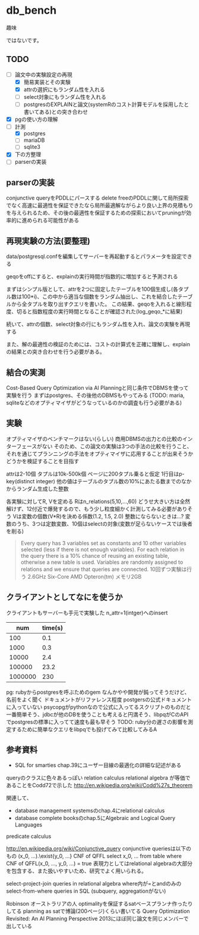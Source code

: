 # db_bench
趣味

ではないです。

## TODO
- [ ] 論文中の実験設定の再現
  - [x] 簡易実装とその実験
  - [x] attrの選択にもランダム性を入れる
  - [ ] select対象にもランダム性を入れる
  - [ ] postgresのEXPLAINと論文(systemRのコスト計算モデルを採用したと書いてある)との突き合わせ
- [x] pgの使い方の理解
- [ ] 計測
  - [x] postgres
  - [ ] mariaDB
  - [ ] sqlite3
- [x] 下の方整理
- [ ] parserの実装

## parserの実装
conjunctive queryをPDDLにパースする
delete freeのPDDLに関して局所探索でなく高速に最適性を保証できたなら局所最適解ながらより良い上界の見積もりを与えられるため、その後の最適性を保証するための探索においてpruningが効率的に進められる可能性がある

## 再現実験の方法(要整理)
data/postgresql.confを編集してサーバーを再起動するとパラメータを設定できる

geqoをoffにすると、explainの実行時間が指数的に増加すると予測される

まずはシンプル版として、attrを2つに固定したテーブルを100個生成し(各タプル数は100*i)、この中から適当な個数をランダム抽出し、これを結合したテーブルから全タプルを取り出すクエリを書いた。
この結果、geqoを入れると線形程度、切ると指数程度の実行時間となることが確認された(log_geqo_*に結果)

続いて、attrの個数、select対象の行にもランダム性を入れ、論文の実験を再現する

また、解の最適性の検証のためには、コストの計算式を正確に理解し、explainの結果との突き合わせを行う必要がある。

## 結合の実測
Cost-Based Query Optimization via AI Planningと同じ条件でDBMSを使って実験を行う
まずはpostgres、その後他のDBMSもやってみる
(TODO: maria, sqliteなどのオプティマイザがどうなっているのかの調査も行う必要がある)

## 実験
オプティマイザのベンチマークはない(らしい)
商用DBMSの出力との比較のインターフェースがない
そのため、この論文の実験は3つの手法の比較を行うこと、それを通じてプランニングの手法をオプティマイザに応用することが出来そうかどうかを検証することを目指す

attrは2-10個
タプルは10k-500k個
ページに200タプル乗ると仮定
1行目はp-key(distinct integer)
他の値はテーブルのタプル数の10%にあたる数までのなかからランダム生成した整数

各実験に対してR, Vを定める
Rはn_relations(5,10,...,60)
 どうせ大きい方は全然解けず、12付近で爆発するので、もう少し粒度細かく計測してみる必要がありそう
Vは変数の個数(V*R)を決める係数(1.2, 1.5, 2.0)
 整数にならないときは...?
変数のうち、3つは定数変数、10個はselectの対象(変数が足らないケースでは後者を削る)
> Every query has 3 variables set as constants and 10 other variables selected (less if there is not enough variables). For each relation in the query there is a 10% chance of reusing an existing table, otherwise a new table is used. Variables are randomly assigned to relations and we ensure that queries are connected.
10回ずつ実験は行う
2.6GHz Six-Core AMD Opteron(tm)
メモリ2GB

## クライアントとしてなにを使うか
クライアントもサーバーも手元で実験した
n_attr=1(intger)へのinsert

| num     | time(s)  |
|---------|--------|
| 100     | 0.1  |
| 1000    | 0.3  |
| 10000   | 2.4  |
| 100000  | 23.2 |
| 1000000 | 230  |

pg: rubyからpostgresを呼ぶためのgem
なんかやや開発が鈍ってそうだけど、名前をよく聞く
ドキュメントがリファレンス程度
postgersの公式ドキュメントに入っていない
psycopgがpythonなので公式に入ってるスクリプトのものだと一番簡単そう、jdbcが他のDBを使うことも考えると円満そう、libpqがCのAPIでpostgresの標準に入ってて速度も最も早そう
TODO: ruby分の遅さの影響を測定するために簡単なクエリをlibpqでも投げてみて比較してみるA

## 参考資料
- SQL for smarties chap.39にユーザー目線の最適化の詳細な記述がある

queryのクラスに色々あるっぽい
relation calculus
relational algebra
が等価であることをCodd72で示した
http://en.wikipedia.org/wiki/Codd%27s_theorem

関連して、
- database management systemsのchap.4にrelational calculus
- database complete booksのchap.5にAlgebraic and Logical Query Languages

predicate calculus

http://en.wikipedia.org/wiki/Conjunctive_query
conjunctive queriesは以下のもの
(x_0, ...).\exist{y_0, ...} CNF of QFFL
select x_0, ...
from table
where CNF of QFFL(x_0, ..., y_0, ...) = true
表現力としてはrelational algebraの大部分を包含する、また扱いやすいため、研究でよく用いられる。

select-project-join queries in relational algebra
where内が=とandのみのselect-from-where queries in SQL
(subquery, aggregationがない)

Robinson
オーストラリアの人
optimalityを保証するsatベースプランナ作ったりしてる
planning as satで博論(200ページ)くらい書いてる
Query Optimization Revisited: An AI Planning Perspective
2013にほぼ同じ論文を同じメンバーで出している